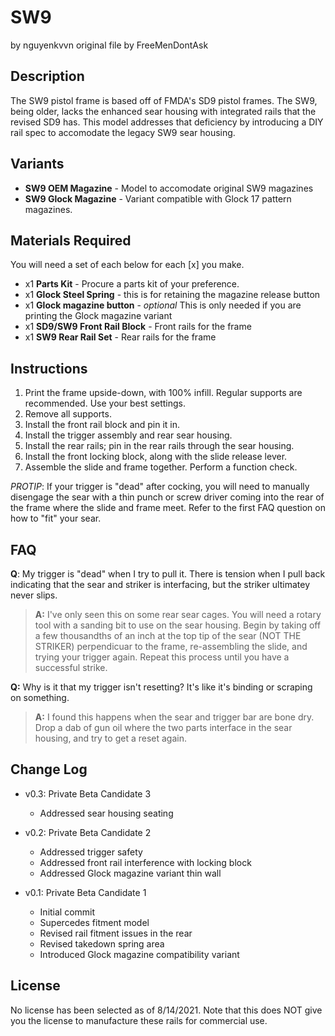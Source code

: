 # SW9

by nguyenkvvn
original file by FreeMenDontAsk

## Description
The SW9 pistol frame is based off of FMDA's SD9 pistol frames. The SW9, being older, lacks the enhanced sear housing with integrated rails that the revised SD9 has. This model addresses that deficiency by introducing a DIY rail spec to accomodate the legacy SW9 sear housing.

## Variants
- **SW9 OEM Magazine** - Model to accomodate original SW9 magazines
- **SW9 Glock Magazine** - Variant compatible with Glock 17 pattern magazines.

## Materials Required
You will need a set of each below for each [x] you make.
- x1 **Parts Kit** - Procure a parts kit of your preference.
- x1 **Glock Steel Spring** - this is for retaining the magazine release button
- x1 **Glock magazine button** - _optional_ This is only needed if you are printing the Glock magazine variant
- x1 **SD9/SW9 Front Rail Block** - Front rails for the frame
- x1 **SW9 Rear Rail Set** - Rear rails for the frame

## Instructions
1. Print the frame upside-down, with 100% infill. Regular supports are recommended. Use your best settings.
2. Remove all supports.
3. Install the front rail block and pin it in.
4. Install the trigger assembly and rear sear housing.
5. Install the rear rails; pin in the rear rails through the sear housing.
6. Install the front locking block, along with the slide release lever.
7. Assemble the slide and frame together. Perform a function check.

*PROTIP*: If your trigger is "dead" after cocking, you will need to manually disengage the sear with a thin punch or screw driver coming into the rear of the frame where the slide and frame meet. Refer to the first FAQ question on how to "fit" your sear.


## FAQ
**Q**: My trigger is "dead" when I try to pull it. There is tension when I pull back indicating that the sear and striker is interfacing, but the striker ultimatey never slips.

> **A:** I've only seen this on some rear sear cages. You will need a rotary tool with a sanding bit to use on the sear housing. Begin by taking off a few thousandths of an inch at the top tip of the sear (NOT THE STRIKER) perpendicuar to the frame, re-assembling the slide, and trying your trigger again. Repeat this process until you have a successful strike.

**Q:** Why is it that my trigger isn't resetting? It's like it's binding or scraping on something.

> **A:** I found this happens when the sear and trigger bar are bone dry. Drop a dab of gun oil where the two parts interface in the sear housing, and try to get a reset again.

## Change Log

- v0.3: Private Beta Candidate 3
    * Addressed sear housing seating

- v0.2: Private Beta Candidate 2
    * Addressed trigger safety
    * Addressed front rail interference with locking block
    * Addressed Glock magazine variant thin wall

- v0.1: Private Beta Candidate 1
    * Initial commit
    * Supercedes fitment model
    * Revised rail fitment issues in the rear
    * Revised takedown spring area
    * Introduced Glock magazine compatibility variant

## License
No license has been selected as of 8/14/2021.
Note that this does NOT give you the license to manufacture these rails for commercial use.
